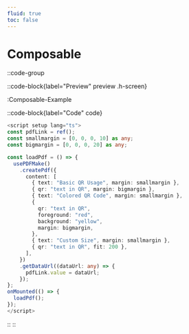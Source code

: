 ```yaml
---
fluid: true
toc: false
---
```


# Composable

::code-group

::code-block{label="Preview" preview .h-screen}

:Composable-Example

::code-block{label="Code" code}

```ts []{7}
<script setup lang="ts">
const pdfLink = ref();
const smallmargin = [0, 0, 0, 10] as any;
const bigmargin = [0, 0, 0, 20] as any;

const loadPdf = () => {
  usePDFMake()
    .createPdf({
      content: [
        { text: "Basic QR Usage", margin: smallmargin },
        { qr: "text in QR", margin: bigmargin },
        { text: "Colored QR Code", margin: smallmargin },
        {
          qr: "text in QR",
          foreground: "red",
          background: "yellow",
          margin: bigmargin,
        },
        { text: "Custom Size", margin: smallmargin },
        { qr: "text in QR", fit: 200 },
      ],
    })
    .getDataUrl((dataUrl: any) => {
      pdfLink.value = dataUrl;
    });
};
onMounted(() => {
  loadPdf();
});
</script>
```

::
::
